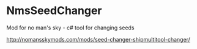 # NmsSeedChanger
Mod for no man's sky - c# tool for changing seeds

http://nomansskymods.com/mods/seed-changer-shipmultitool-changer/
